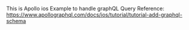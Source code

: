 This is Apollo ios Example to handle graphQL Query
Reference: https://www.apollographql.com/docs/ios/tutorial/tutorial-add-graphql-schema
